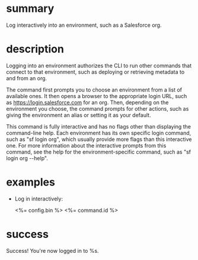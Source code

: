 # summary
  
Log interactively into an environment, such as a Salesforce org.

# description

Logging into an environment authorizes the CLI to run other commands that connect to that environment, such as deploying or retrieving metadata to and from an org.

The command first prompts you to choose an environment from a list of available ones. It then opens a browser to the appropriate login URL, such as https://login.salesforce.com for an org. Then, depending on the environment you choose, the command prompts for other actions, such as giving the environment an alias or setting it as your default.

This command is fully interactive and has no flags other than displaying the command-line help. Each environment has its own specific login command, such as "sf login org", which usually provide more flags than this interactive one. For more information about the interactive prompts from this command, see the help for the environment-specific command, such as "sf login org --help".

# examples

- Log in interactively:

  <%= config.bin %> <%= command.id %>

# success

Success! You're now logged in to %s.

